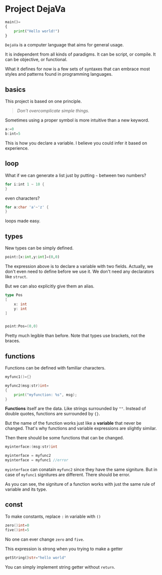 # Project DejaVa

```python
main()=
{
    print("Hello world!")
}
```

`DejaVa` is a computer language that aims for general usage.

It is independent from all kinds of paradigms.
It can be script, or compile. It can be objective, or functional.

What it defines for now is a few sets of syntaxes that can embrace most styles and patterns found in programming languages.

## basics

This project is based on one principle.

> *Don't overcomplicate simple things.*

Sometimes using a proper symbol is more intuitive than a new keyword.

```rust
a:=0
b:int=5
```

This is how you declare a variable. 
I believe you could infer it based on experience.

## loop

What if we can generate a list just by putting `~` between two numbers?

```rust
for i:int 1 ~ 10 {
}
```

even characters?

```rust
for a:char 'a'~'z' {
}
```

loops made easy.


## types 

New types can be simply defined.

```python
point:[x:int,y:int]=(0,0)
```

The expression above is to declare a variable with two fields.
Actually, we don't even need to define before we use it.
We don't need any declarators like `struct`.

But we can also explicitly give them an alias.

```go
type Pos
[
    x: int
    y: int
]


point:Pos=(0,0)
```

Pretty much legible than before.
Note that types use brackets, not the braces.


## functions

Functions can be defined with familiar characters.

```go
myfunc1()={}

myfunc2(msg:str)int=
{
    print("myfunction: %s", msg);
}
```

**Functions** itself are the data. Like strings surrounded by `""`.
Instead of double quotes, functions are surrounded by `{}`.

But the name of the function works just like a **variable** that never be changed.
That's why functions and variable expressions are slightly similar.

Then there should be some functions that can be changed.

```go
myinterface:(msg:str)int

myinterface = myfunc2
myinterface = myfunc1 //error
```

`myinterface` can conatain `myfunc2` since they have the same signiture.
But in case of `myfunc1` signitures are different. There should be error.

As you can see, the signiture of a function works with just the same rule of variable and its type.

## const

To make constants, replace `:` in variable with `()`

```go
zero()int=0
five()int=5
```

No one can ever change `zero` and `five`.

This expression is strong when you trying to make a getter

```rust
getString()str="hello world"
```

You can simply implement string getter without `return`.
